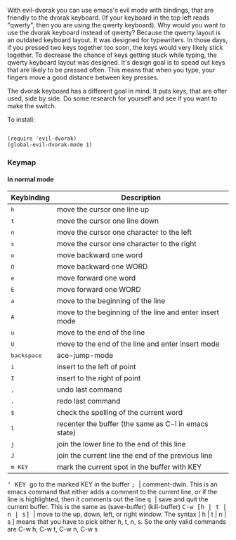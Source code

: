 With evil-dvorak you can use emacs's evil mode with bindings, that are friendly to the dvorak keyboard.  (If your keyboard in the top
left reads "qwerty", then you are using the qwerty keyboard). Why would you want to use the dvorak keyboard instead of qwerty?
Because the qwerty layout is an outdated keyboard layout.  It was designed for typewriters.  In those days, if you pressed two keys
together too soon, the keys would very likely stick together.  To decrease the chance of keys getting stuck while typing, the qwerty
keyboard layout was designed.  It's design goal is to spead out keys that are likely to be pressed often.  This means that when you
type, your fingers move a good distance between key presses.

The dvorak keyboard has a different goal in mind.  It puts keys, that are ofter used, side by side.  Do some research for yourself and
see if you want to make the switch.

To install:

```

(require 'evil-dvorak)
(global-evil-dvorak-mode 1)

```

### Keymap

#### In normal mode

Keybinding         | Description
-------------------|------------------------------------------------------------
<kbd> h </kbd>   | move the cursor one line up
<kbd> t </kbd>     | move the cursor one line down
<kbd> n </kbd>     | move the cursor one character to the left
<kbd> s </kbd>   | move the cursor one character to the right
<kbd> o </kbd>     | move backward one word
<kbd> O </kbd>     | move backward one WORD
<kbd> e </kbd>   | move forward one word
<kbd> E </kbd>   | move forward one WORD
<kbd> a </kbd>   | move to the beginning of the line
<kbd> A </kbd>   | move to the beginning of the line and enter insert mode
<kbd> u </kbd> | move to the end of the line
<kbd> U </kbd> | move to the end of the line and enter insert mode
<kbd> backspace </kbd> | ace-jump-mode
<kbd> i </kbd>     | insert to the left of point
<kbd> I </kbd>   | insert to the right of point
<kbd> , </kbd> | undo last command
<kbd> . </kbd>     | redo last command
<kbd> $ </kbd> | check the spelling of the current word
<kbd> l </kbd>     | recenter the buffer (the same as C-l in emacs state)
<kbd> j </kbd>     | join the lower line to the end of this line
<kbd> J </kbd>   | join the current line the end of the previous line
<kbd> m KEY </kbd>     | mark the current spot in the buffer with KEY
<kbd> ' KEY </kbd> go to the marked KEY in the buffer
<kbd> ; </kbd>     | comment-dwin. This is an emacs command that either adds a comment to the current line, or if the line is highlighted, then it comments out the line
<kbd> q </kbd>     | save and quit the current buffer. This is the same as (save-buffer) (kill-buffer)
<kbd> C-w [h | t | n | s] </kbd>     |  move to the up, down, left, or right window.  The syntax [ h | t | n | s ] means that you have to pick either h, t, n, s.  So the only valid commands are C-w h, C-w t, C-w n, C-w s
